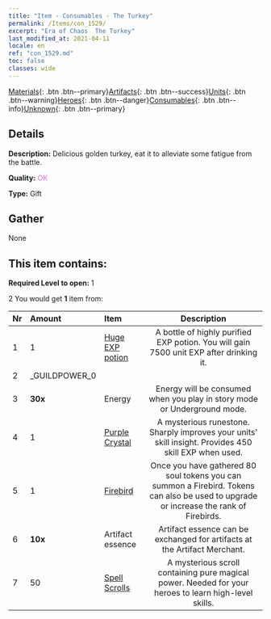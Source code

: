 ```yaml
---
title: "Item - Consumables - The Turkey"
permalink: /Items/con_1529/
excerpt: "Era of Chaos  The Turkey"
last_modified_at: 2021-04-11
locale: en
ref: "con_1529.md"
toc: false
classes: wide
---
```

 [Materials](/Items/){: .btn .btn--primary}[Artifacts](/Items/Artifacts/){: .btn .btn--success}[Units](/Items/Units/){: .btn .btn--warning}[Heroes](/Items/Heroes/){: .btn .btn--danger}[Consumables](/Items/Consumables/){: .btn .btn--info}[Unknown](/Items/Unknown/){: .btn .btn--primary}

## Details
 **Description:** Delicious golden turkey, eat it to alleviate some fatigue from the battle.

 **Quality:** <span style="color: #DA70D6">OK</span>

 **Type:** Gift

## Gather

  None

## This item contains:

 **Required Level to open:** 1

 2 You would get **1** item  from:

  | Nr | Amount |     Item    | Description |
  |:---|:-------|:------------|:-----------:|
  | 1 | 1 | [Huge EXP potion](/Items/con_703/) | A bottle of highly purified EXP potion. You will gain 7500 unit EXP after drinking it. | 
  | 2 | _GUILDPOWER_0 | 
  | 3 |  **30x** | Energy | Energy will be consumed when you play in story mode or Underground mode.  | 
  | 4 | 1 | [Purple Crystal](/Items/con_720/) | A mysterious runestone. Sharply improves your units' skill insight. Provides 450 skill EXP when used. | 
  | 5 | 1 | [Firebird](/Items/unt_268/) | Once you have gathered 80 soul tokens you can summon a Firebird. Tokens can also be used to upgrade or increase the rank of Firebirds. | 
  | 6 |  **10x** | Artifact essence | Artifact essence can be exchanged for artifacts at the Artifact Merchant.  | 
  | 7 | 50 | [Spell Scrolls](/Items/con_694/) | A mysterious scroll containing pure magical power. Needed for your heroes to learn high-level skills. | 
